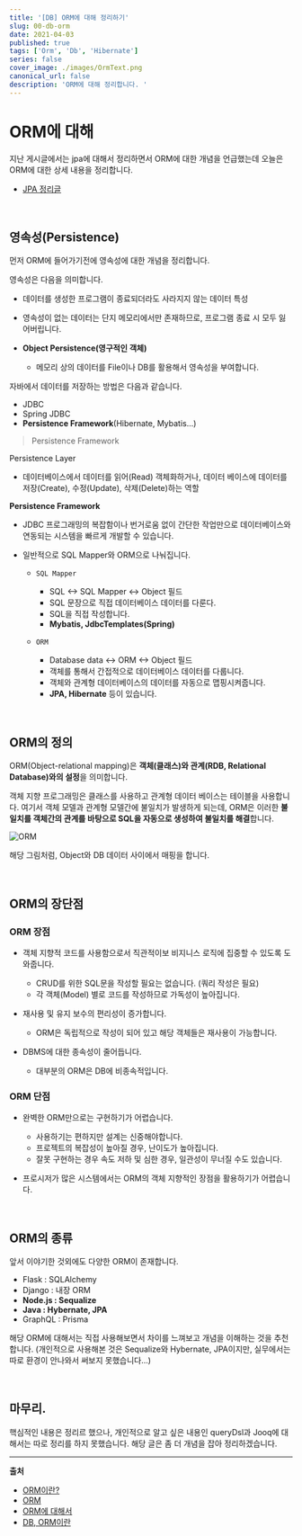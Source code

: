```yaml
---
title: '[DB] ORM에 대해 정리하기'
slug: 00-db-orm
date: 2021-04-03
published: true
tags: ['Orm', 'Db', 'Hibernate']
series: false
cover_image: ./images/OrmText.png
canonical_url: false
description: 'ORM에 대해 정리합니다. '
---
```


# ORM에 대해

지난 게시글에서는 jpa에 대해서 정리하면서 ORM에 대한 개념을 언급했는데 오늘은 ORM에 대한 상세 내용을 정리합니다.

- [JPA 정리글](https://azderica.github.io/00-java-jpa/)

<br/>

## 영속성(Persistence)

먼저 ORM에 들어가기전에 영속성에 대한 개념을 정리합니다.

영속성은 다음을 의미합니다.

- 데이터를 생성한 프로그램이 종료되더라도 사라지지 않는 데이터 특성
- 영속성이 없는 데이터는 단지 메모리에서만 존재하므로, 프로그램 종료 시 모두 잃어버립니다.
- **Object Persistence(영구적인 객체)**

  - 메모리 상의 데이터를 File이나 DB를 활용해서 영속성을 부여합니다.

자바에서 데이터를 저장하는 방법은 다음과 같습니다.

- JDBC
- Spring JDBC
- **Persistence Framework**(Hibernate, Mybatis...)

> Persistence Framework

Persistence Layer

- 데이터베이스에서 데이터를 읽어(Read) 객체화하거나, 데이터 베이스에 데이터를 저장(Create), 수정(Update), 삭제(Delete)하는 역할

**Persistence Framework**

- JDBC 프로그래밍의 복잡함이나 번거로움 없이 간단한 작업만으로 데이터베이스와연동되는 시스템을 빠르게 개발할 수 있습니다.
- 일반적으로 SQL Mapper와 ORM으로 나눠집니다.

  - `SQL Mapper`

    - SQL <-> SQL Mapper <-> Object 필드
    - SQL 문장으로 직접 데이터베이스 데이터를 다룬다.
    - SQL을 직접 작성합니다.
    - **Mybatis, JdbcTemplates(Spring)**

  - `ORM`

    - Database data <-> ORM <-> Object 필드
    - 객체를 통해서 간접적으로 데이터베이스 데이터를 다룹니다.
    - 객체와 관계형 데이터베이스의 데이터를 자동으로 맵핑시켜줍니다.
    - **JPA, Hibernate** 등이 있습니다.

<br/>

## ORM의 정의

ORM(Object-relational mapping)은 **객체(클래스)와 관계(RDB, Relational Database)와의 설정**을 의미합니다.

객체 지향 프로그래밍은 클래스를 사용하고 관계형 데이터 베이스는 테이블을 사용합니다. 여기서 객체 모델과 관계형 모델간에 불일치가 발생하게 되는데, ORM은 이러한 **불일치를 객체간의 관계를 바탕으로 SQL을 자동으로 생성하여 불일치를 해결**합니다.

![ORM](https://user-images.githubusercontent.com/42582516/111995242-0ca00d80-8b5c-11eb-9662-7f60f1dfc0c7.png)

해당 그림처럼, Object와 DB 데이터 사이에서 매핑을 합니다.

<br/>

## ORM의 장단점

### ORM 장점

- 객체 지향적 코드를 사용함으로서 직관적이보 비지니스 로직에 집중할 수 있도록 도와줍니다.

  - CRUD를 위한 SQL문을 작성할 필요는 없습니다. (쿼리 작성은 필요)
  - 각 객체(Model) 별로 코드를 작성하므로 가독성이 높아집니다.

- 재사용 및 유지 보수의 편리성이 증가합니다.

  - ORM은 독립적으로 작성이 되어 있고 해당 객체들은 재사용이 가능합니다.

- DBMS에 대한 종속성이 줄어듭니다.

  - 대부분의 ORM은 DB에 비종속적입니다.

### ORM 단점

- 완벽한 ORM만으로는 구현하기가 어렵습니다.

  - 사용하기는 편하지만 설계는 신중해야합니다.
  - 프로젝트의 복잡성이 높아질 경우, 난이도가 높아집니다.
  - 잘못 구현하는 경우 속도 저하 및 심한 경우, 일관성이 무너질 수도 있습니다.

- 프로시저가 많은 시스템에서는 ORM의 객체 지향적인 장점을 활용하기가 어렵습니다.

<br/>

## ORM의 종류

앞서 이야기한 것외에도 다양한 ORM이 존재합니다.

- Flask : SQLAlchemy
- Django : 내장 ORM
- **Node.js : Sequalize**
- **Java : Hybernate, JPA**
- GraphQL : Prisma

해당 ORM에 대해서는 직접 사용해보면서 차이를 느껴보고 개념을 이해하는 것을 추천합니다. (개인적으로 사용해본 것은 Sequalize와 Hybernate, JPA이지만, 실무에서는 따로 환경이 안나와서 써보지 못했습니다...)

<br/>

## 마무리.

핵심적인 내용은 정리르 했으나, 개인적으로 알고 싶은 내용인 queryDsl과 Jooq에 대해서는 따로 정리를 하지 못했습니다. 해당 글은 좀 더 개념을 잡아 정리하겠습니다.

---

**출처**

- [ORM이란?](https://velog.io/@alskt0419/ORM%EC%97%90-%EB%8C%80%ED%95%B4%EC%84%9C...-iek4f0o3fg)
- [ORM](https://changrea.io/jpa/orm/)
- [ORM에 대해서](https://velog.io/@alskt0419/ORM%EC%97%90-%EB%8C%80%ED%95%B4%EC%84%9C...-iek4f0o3fg)
- [DB, ORM이란](https://gmlwjd9405.github.io/2019/02/01/orm.html)
